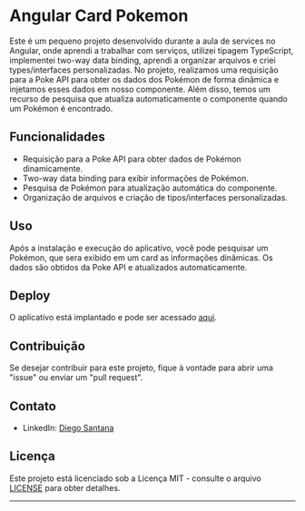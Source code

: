 # Angular Card Pokemon

Este é um pequeno projeto desenvolvido durante a aula de services no Angular, onde aprendi a trabalhar com serviços, utilizei tipagem TypeScript, implementei two-way data binding, aprendi a organizar arquivos e criei types/interfaces personalizadas. No projeto, realizamos uma requisição para a Poke API para obter os dados dos Pokémon de forma dinâmica e injetamos esses dados em nosso componente. Além disso, temos um recurso de pesquisa que atualiza automaticamente o componente quando um Pokémon é encontrado.

## Funcionalidades

- Requisição para a Poke API para obter dados de Pokémon dinamicamente.
- Two-way data binding para exibir informações de Pokémon.
- Pesquisa de Pokémon para atualização automática do componente.
- Organização de arquivos e criação de tipos/interfaces personalizadas.

## Uso

Após a instalação e execução do aplicativo, você pode pesquisar um Pokémon, que sera exibido em um card as informações dinâmicas. Os dados são obtidos da Poke API e atualizados automaticamente.


## Deploy

O aplicativo está implantado e pode ser acessado [aqui](URL_DE_DEPLOY).

## Contribuição

Se desejar contribuir para este projeto, fique à vontade para abrir uma "issue" ou enviar um "pull request".

## Contato

- LinkedIn: [Diego Santana](https://www.linkedin.com/in/die-santana/)

## Licença

Este projeto está licenciado sob a Licença MIT - consulte o arquivo [LICENSE](LICENSE) para obter detalhes.

---